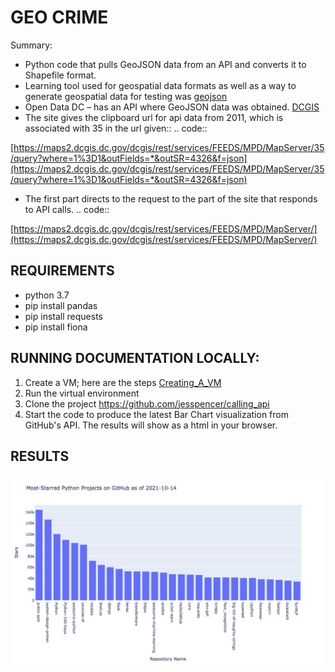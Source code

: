 # GEO CRIME
Summary:
- Python code that pulls GeoJSON data from an API and converts it to Shapefile format.
- Learning tool used for geospatial data formats as well as a way to generate geospatial data for testing was [geojson](https://geojson.io/)  
- Open Data DC – has an API where GeoJSON data was obtained. [DCGIS](https://opendata.dc.gov/datasets/DCGIS::crime-incidents-in-2011/api)
- The site gives the clipboard url for api data from 2011, which is associated with 35 in the url given::
.. code:: 

 [https://maps2.dcgis.dc.gov/dcgis/rest/services/FEEDS/MPD/MapServer/35/query?where=1%3D1&outFields=*&outSR=4326&f=json](https://maps2.dcgis.dc.gov/dcgis/rest/services/FEEDS/MPD/MapServer/35/query?where=1%3D1&outFields=*&outSR=4326&f=json) 

- The first part directs to the request to the part of the site that responds to API calls.
.. code::

 [https://maps2.dcgis.dc.gov/dcgis/rest/services/FEEDS/MPD/MapServer/](https://maps2.dcgis.dc.gov/dcgis/rest/services/FEEDS/MPD/MapServer/) 

## REQUIREMENTS
- python 3.7
- pip install pandas
- pip install requests
- pip install fiona

## RUNNING DOCUMENTATION LOCALLY:
1. Create a VM; here are the steps [Creating_A_VM](https://github.com/jesspencer/Good-Grub/blob/master/Creating_A_VM.md)
2. Run the virtual environment
3. Clone the project https://github.com/jesspencer/calling_api
4. Start the code to produce the latest Bar Chart visualization from GitHub's API. The results will show as a html in your browser.

## RESULTS
![data_visual_picture](https://github.com/jesspencer/calling_api/blob/master/python_repos.png?raw=true)